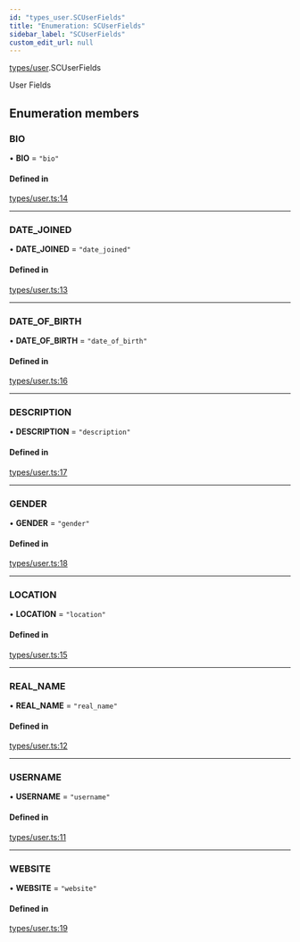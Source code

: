```yaml
---
id: "types_user.SCUserFields"
title: "Enumeration: SCUserFields"
sidebar_label: "SCUserFields"
custom_edit_url: null
---
```


[types/user](../modules/types_user).SCUserFields

User Fields

## Enumeration members

### BIO

• **BIO** = `"bio"`

#### Defined in

[types/user.ts:14](https://github.com/selfcommunity/community-ui/blob/cab08cf/packages/sc-core/src/types/user.ts#L14)

___

### DATE\_JOINED

• **DATE\_JOINED** = `"date_joined"`

#### Defined in

[types/user.ts:13](https://github.com/selfcommunity/community-ui/blob/cab08cf/packages/sc-core/src/types/user.ts#L13)

___

### DATE\_OF\_BIRTH

• **DATE\_OF\_BIRTH** = `"date_of_birth"`

#### Defined in

[types/user.ts:16](https://github.com/selfcommunity/community-ui/blob/cab08cf/packages/sc-core/src/types/user.ts#L16)

___

### DESCRIPTION

• **DESCRIPTION** = `"description"`

#### Defined in

[types/user.ts:17](https://github.com/selfcommunity/community-ui/blob/cab08cf/packages/sc-core/src/types/user.ts#L17)

___

### GENDER

• **GENDER** = `"gender"`

#### Defined in

[types/user.ts:18](https://github.com/selfcommunity/community-ui/blob/cab08cf/packages/sc-core/src/types/user.ts#L18)

___

### LOCATION

• **LOCATION** = `"location"`

#### Defined in

[types/user.ts:15](https://github.com/selfcommunity/community-ui/blob/cab08cf/packages/sc-core/src/types/user.ts#L15)

___

### REAL\_NAME

• **REAL\_NAME** = `"real_name"`

#### Defined in

[types/user.ts:12](https://github.com/selfcommunity/community-ui/blob/cab08cf/packages/sc-core/src/types/user.ts#L12)

___

### USERNAME

• **USERNAME** = `"username"`

#### Defined in

[types/user.ts:11](https://github.com/selfcommunity/community-ui/blob/cab08cf/packages/sc-core/src/types/user.ts#L11)

___

### WEBSITE

• **WEBSITE** = `"website"`

#### Defined in

[types/user.ts:19](https://github.com/selfcommunity/community-ui/blob/cab08cf/packages/sc-core/src/types/user.ts#L19)
